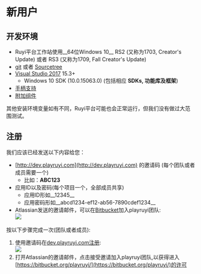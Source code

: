 # 新用户

## 开发环境

- Ruyi平台工作站使用__64位Windows 10__ RS2 (又称为1703, Creator's Update) 或者 RS3 (又称为1709, Fall Creator's Update)
- [git](https://git-scm.com/) 或者 [Sourcetree](https://www.sourcetreeapp.com/)
- [Visual Studio 2017](https://www.visualstudio.com/vs/community/) 15.3+
    - Windows 10 SDK (10.0.15063.0) (包括相应 __SDKs, 功能库及框架__)
- [手柄支持](input.md#supported-devices)
- [附加组件](simulation_system.md#additional-components)

其他安装环境变量如有不同，Ruyi平台可能也会正常运行，但我们没有做过大范围测试。

## 注册

我们应该已经发送以下内容给您：

* [http://dev.playruyi.com](http://dev.playruyi.com) 的邀请码 (每个团队或者成员需要一个)
    * 比如：__ABC123__
* 应用ID以及密码(每个项目一个，全部成员共享)
    * 应用ID形如__12345__
    * 应用密码形如__abcd1234-ef12-ab56-7890cdef1234__
* Atlassian发送的邀请邮件，可以在[Bitbucket](https://bitbucket.org/)加入playruyi团队:  
![](/docs/img/bitbucket_invite.png)

按以下步骤完成一次(团队或者成员):

1. 使用邀请码在[dev.playruyi.com注册](http://dev.playruyi.com/register):  
![](/docs/img/devportal_register.png)
1. 打开Atlassian的邀请邮件，点击接受邀请加入playruyi团队,以获得进入[https://bitbucket.org/playruyi/](https://bitbucket.org/playruyi/)的许可